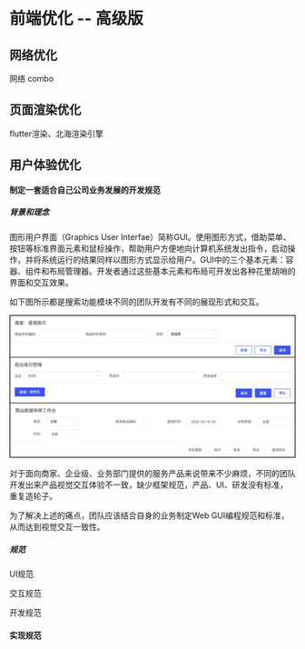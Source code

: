 # 前端优化 -- 高级版

## 网络优化

网络 combo

## 页面渲染优化

flutter渲染、北海渲染引擎

## 用户体验优化

#### 制定一套适合自己公司业务发展的开发规范

##### 背景和理念

图形用户界面（Graphics User Interfae）简称GUI。使用图形方式，借助菜单、按钮等标准界面元素和鼠标操作，帮助用户方便地向计算机系统发出指令，启动操作，并将系统运行的结果同样以图形方式显示给用户。GUI中的三个基本元素：容器、组件和布局管理器。开发者通过这些基本元素和布局可开发出各种花里胡哨的界面和交互效果。

如下图所示都是搜索功能模块不同的团队开发有不同的展现形式和交互。

![](./8ed437ee-0b1b-493a-a918-94fbfa4adf28.jpg)

对于面向商家、企业级、业务部门提供的服务产品来说带来不少麻烦，不同的团队开发出来产品视觉交互体验不一致，缺少框架规范，产品、UI、研发没有标准，重复造轮子。

为了解决上述的痛点，团队应该结合自身的业务制定Web GUI编程规范和标准，从而达到视觉交互一致性。

##### 规范

UI规范

交互规范

开发规范

#### 实现规范


	

	

	

 